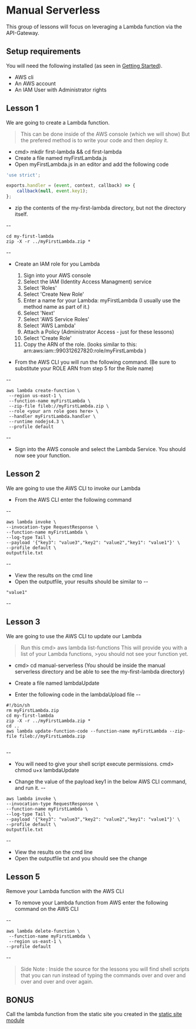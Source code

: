 # Manual Serverless
This group of lessons will focus on leveraging a Lambda function via the API-Gateway.





## Setup requirements
You will need the following installed (as seen in [Getting Started](../getting-started/README.md)).

* AWS cli
* An AWS account
* An IAM User with Administrator rights

## Lesson 1
We are going to create a Lambda function.

> This can be done inside of the AWS console (which we will show)
> But the prefered method is to write your code and then deploy it.

* cmd> mkdir first-lambda && cd first-lambda
* Create a file named myFirstLambda.js
* Open myFirstLambda.js in an editor and add the following code
```javascript
'use strict';

exports.handler = (event, context, callback) => {
    callback(null, event.key1);
};

```
* zip the contents of the my-first-lambda directory, but not the directory itself.  

--
```
cd my-first-lambda
zip -X -r ../myFirstLambda.zip *

```
--

* Create an IAM role for you Lambda
    1. Sign into your AWS console
    2. Select the IAM (Identity Access Managment) service
    3. Select 'Roles'
    4. Select 'Create New Role'
    5. Enter a name for your Lambda: myFirstLambda  (I usually use the method name as part of it.)
    6. Select 'Next'
    7. Select 'AWS Service Roles'
    8. Select 'AWS Lambda'
    9. Attach a Policy (Administrator Access - just for these lessons)
    10. Select 'Create Role'
    11. Copy the ARN of the role. (looks similar to this: arn:aws:iam::990312627820:role/myFirstLambda )

* From the AWS CLI you will run the following command. (Be sure to substitute your ROLE ARN from step 5 for the Role name)

--
```
aws lambda create-function \
 --region us-east-1 \
 --function-name myFirstLambda \
 --zip-file fileb://myFirstLambda.zip \
 --role <your arn role goes here> \
 --handler myFirstLambda.handler \
 --runtime nodejs4.3 \
 --profile default

```
--

* Sign into the AWS console and select the Lambda Service. You should now see your function.

## Lesson 2
We are going to use the AWS CLI to invoke our Lambda

*  From the AWS CLI enter the following command

--
```
aws lambda invoke \
--invocation-type RequestResponse \
--function-name myFirstLambda \
--log-type Tail \
--payload '{"key3": "value3","key2": "value2","key1": "value1"}' \
--profile default \
outputfile.txt
```
--

* View the results on the cmd line
* Open the outputfile, your results should be similar to
--
```
"value1"
```
--

## Lesson 3
We are going to use the AWS CLI to update our Lambda

> Run this cmd> aws lambda list-functions
>This will provide you with a list of your Lambda functions, >you should not see your function yet.

* cmd> cd manual-serverless   (You should be inside the manual serverless directory and be able to see the my-first-lambda directory)

* Create a file named lambdaUpdate
* Enter the following code in the lambdaUpload file
--
```
#!/bin/sh
rm myFirstLambda.zip
cd my-first-lambda
zip -X -r ../myFirstLambda.zip *
cd ..
aws lambda update-function-code --function-name myFirstLambda --zip-file fileb://myFirstLambda.zip


```
--
* You will need to give your shell script execute permissions.  cmd> chmod u+x lambdaUpdate

* Change the value of the payload key1 in the below AWS CLI command, and run it.
--
```
aws lambda invoke \
--invocation-type RequestResponse \
--function-name myFirstLambda \
--log-type Tail \
--payload '{"key3": "value3","key2": "value2","key1": "value1"}' \
--profile default \
outputfile.txt
```
--
* View the results on the cmd line
* Open the outputfile txt and you should see the change

## Lesson 5
Remove your Lambda function with the AWS CLI

* To remove your Lambda function from AWS enter the following command on the AWS CLI

--
```
aws lambda delete-function \
 --function-name myFirstLambda \
 --region us-east-1 \
--profile default

```
--


> Side Note : Inside the source for the lessons you will find shell scripts that you can run instead of typing the commands over and over and over and over and over again.

## BONUS
Call the lambda function from the static site you created in the [static site module](../static-site-serverless/README.md)
